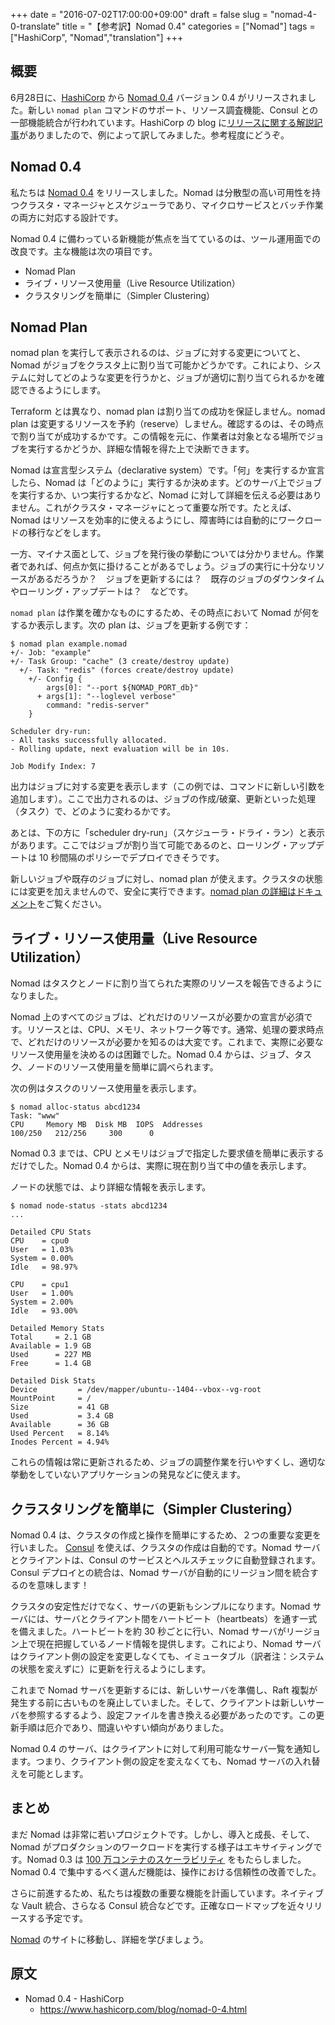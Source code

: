 ﻿+++
date = "2016-07-02T17:00:00+09:00"
draft = false
slug = "nomad-4-0-translate"
title = "【参考訳】Nomad 0.4"
categories = ["Nomad"]
tags = ["HashiCorp", "Nomad","translation"]
+++

## 概要

6月28日に、[HashiCorp](https://www.hashicorp.com) から [Nomad 0.4](https://www.nomadproject.io/) バージョン 0.4 がリリースされました。新しい ``nomad plan`` コマンドのサポート、リソース調査機能、Consul との一部機能統合が行われています。HashiCorp の blog に[リリースに関する解説記事](https://www.hashicorp.com/blog/nomad-0-4.html)がありましたので、例によって訳してみました。参考程度にどうぞ。

## Nomad 0.4

私たちは [Nomad 0.4](https://www.nomadproject.io/) をリリースしました。Nomad は分散型の高い可用性を持つクラスタ・マネージャとスケジューラであり、マイクロサービスとバッチ作業の両方に対応する設計です。

Nomad 0.4 に備わっている新機能が焦点を当てているのは、ツール運用面での改良です。主な機能は次の項目です。

* Nomad Plan
* ライブ・リソース使用量（Live Resource Utilization）
* クラスタリングを簡単に（Simpler Clustering）

## Nomad Plan

nomad plan を実行して表示されるのは、ジョブに対する変更についてと、Nomad がジョブをクラスタ上に割り当て可能かどうかです。これにより、システムに対してどのような変更を行うかと、ジョブが適切に割り当てられるかを確認できるようにします。

Terraform とは異なり、nomad plan は割り当ての成功を保証しません。nomad plan は変更するリソースを予約（reserve）しません。確認するのは、その時点で割り当てが成功するかです。この情報を元に、作業者は対象となる場所でジョブを実行するかどうか、詳細な情報を得た上で決断できます。

Nomad は宣言型システム（declarative system）です。「何」を実行するか宣言したら、Nomad は「どのように」実行するか決めます。どのサーバ上でジョブを実行するか、いつ実行するかなど、Nomad に対して詳細を伝える必要はありません。これがクラスタ・マネージャにとって重要な所です。たとえば、Nomad はリソースを効率的に使えるようにし、障害時には自動的にワークロードの移行などをします。

一方、マイナス面として、ジョブを発行後の挙動については分かりません。作業者であれば、何点か気に掛けることがあるでしょう。ジョブの実行に十分なリソースがあるだろうか？　ジョブを更新するには？　既存のジョブのダウンタイムやローリング・アップデートは？　などです。

``nomad plan`` は作業を確かなものにするため、その時点において Nomad が何をするか表示します。次の plan は、ジョブを更新する例です：

```
$ nomad plan example.nomad
+/- Job: "example"
+/- Task Group: "cache" (3 create/destroy update)
  +/- Task: "redis" (forces create/destroy update)
    +/- Config {
        args[0]: "--port ${NOMAD_PORT_db}"
      + args[1]: "--loglevel verbose"
        command: "redis-server"
    }

Scheduler dry-run:
- All tasks successfully allocated.
- Rolling update, next evaluation will be in 10s.

Job Modify Index: 7
```

出力はジョブに対する変更を表示します（この例では、コマンドに新しい引数を追加します）。ここで出力されるのは、ジョブの作成/破棄、更新といった処理（タスク）で、どのように変わるかです。

あとは、下の方に「scheduler dry-run」（スケジューラ・ドライ・ラン）と表示があります。ここではジョブが割り当て可能であるのと、ローリング・アップデートは 10 秒間隔のポリシーでデプロイできそうです。

新しいジョブや既存のジョブに対し、nomad plan が使えます。クラスタの状態には変更を加えませんので、安全に実行できます。[nomad plan の詳細はドキュメント](https://www.nomadproject.io/docs/commands/plan.html)をご覧ください。

## ライブ・リソース使用量（Live Resource Utilization）

Nomad はタスクとノードに割り当てられた実際のリソースを報告できるようになりました。

Nomad 上のすべてのジョブは、どれだけのリソースが必要かの宣言が必須です。リソースとは、CPU、メモリ、ネットワーク等です。通常、処理の要求時点で、どれだけのリソースが必要かを知るのは大変です。これまで、実際に必要なリソース使用量を決めるのは困難でした。Nomad 0.4 からは、ジョブ、タスク、ノードのリソース使用量を簡単に調べられます。

次の例はタスクのリソース使用量を表示します。

```
$ nomad alloc-status abcd1234
Task: "www"
CPU     Memory MB  Disk MB  IOPS  Addresses
100/250   212/256     300      0
```

Nomad 0.3 までは、CPU とメモリはジョブで指定した要求値を簡単に表示するだけでした。Nomad 0.4 からは、実際に現在割り当て中の値を表示します。

ノードの状態では、より詳細な情報を表示します。

```
$ nomad node-status -stats abcd1234
...

Detailed CPU Stats
CPU    = cpu0
User   = 1.03%
System = 0.00%
Idle   = 98.97%

CPU    = cpu1
User   = 1.00%
System = 2.00%
Idle   = 93.00%

Detailed Memory Stats
Total     = 2.1 GB
Available = 1.9 GB
Used      = 227 MB
Free      = 1.4 GB

Detailed Disk Stats
Device         = /dev/mapper/ubuntu--1404--vbox--vg-root
MountPoint     = /
Size           = 41 GB
Used           = 3.4 GB
Available      = 36 GB
Used Percent   = 8.14%
Inodes Percent = 4.94%
```

これらの情報は常に更新されるため、ジョブの調整作業を行いやすくし、適切な挙動をしていないアプリケーションの発見などに使えます。

## クラスタリングを簡単に（Simpler Clustering）

Nomad 0.4 は、クラスタの作成と操作を簡単にするため、２つの重要な変更を行いました。 [Consul](https://www.consul.io/) を使えば、クラスタの作成は自動的です。Nomad サーバとクライアントは、Consul のサービスとヘルスチェックに自動登録されます。Consul デプロイとの統合は、Nomad サーバが自動的にリージョン間を統合するのを意味します！

クラスタの安定性だけでなく、サーバの更新もシンプルになります。Nomad サーバには、サーバとクライアント間をハートビート（heartbeats）を通す一式を備えました。ハートビートを約 30 秒ごとに行い、Nomad サーバがリージョン上で現在把握しているノード情報を提供します。これにより、Nomad サーバはクライアント側の設定を変更しなくても、イミュータブル（訳者注：システムの状態を変えずに）に更新を行えるようにします。

これまで Nomad サーバを更新するには、新しいサーバを準備し、Raft 複製が発生する前に古いものを廃止していました。そして、クライアントは新しいサーバを参照するするよう、設定ファイルを書き換える必要があったのです。この更新手順は厄介であり、間違いやすい傾向がありました。

Nomad 0.4 のサーバ、はクライアントに対して利用可能なサーバ一覧を通知します。つまり、クライアント側の設定を変えなくても、Nomad サーバの入れ替えを可能とします。

## まとめ

まだ Nomad は非常に若いプロジェクトです。しかし、導入と成長、そして、Nomad がプロダクションのワークロードを実行する様子はエキサイティングです。Nomad 0.3 は [100 万コンテナのスケーラビリティ](https://www.hashicorp.com/c1m.html) をもたらしました。Nomad 0.4 で集中するべく選んだ機能は、操作における信頼性の改善でした。

さらに前進するため、私たちは複数の重要な機能を計画しています。ネイティブな Vault 統合、さらなる Consul 統合などです。正確なロードマップを近々リリースする予定です。

[Nomad](https://www.nomadproject.io/) のサイトに移動し、詳細を学びましょう。

## 原文

* Nomad 0.4 - HashiCorp
  * https://www.hashicorp.com/blog/nomad-0-4.html


